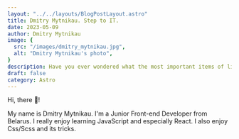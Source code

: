 ```yaml
---
layout: "../../layouts/BlogPostLayout.astro"
title: Dmitry Mytnikau. Step to IT.
date: 2023-05-09
author: Dmitry Mytnikau
image: {
  src: "/images/dmitry_mytnikau.jpg",
  alt: "Dmitry Mytnikau's photo",
}
description: Have you ever wondered what the most important items of life are? Well, wonder no more!
draft: false
category: Astro
---
```


Hi, there 👋!

My name is Dmitry Mytnikau. I'm a Junior Front-end Developer from Belarus. I really enjoy learning JavaScript and especially React. I also enjoy Css/Scss and its tricks.



